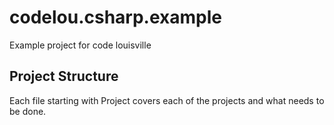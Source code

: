 # codelou.csharp.example

Example project for code louisville

## Project Structure  

Each file starting with Project covers each of the projects and what needs to be done.
